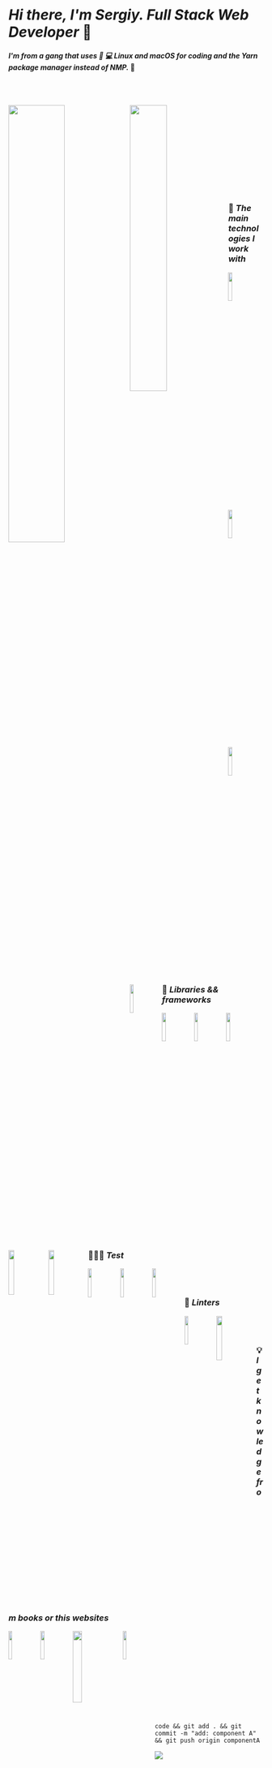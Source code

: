 

# ***Hi there, I'm Sergiy. Full Stack Web Developer*** 👋


#### ***I'm from a gang that uses :star_struck: 💻 Linux and macOS for coding and the Yarn package manager instead of NMP.*** :rofl:


<br><br>

<img align="left" width="47%"  src="https://github-readme-stats.vercel.app/api?username=Silavsale&count_private=true&theme=dark#gh-dark-mode-only"/>
<img align="left" width="38%" src="https://github-readme-stats-sigma-five.vercel.app/api/top-langs/?username=Silavsale&layout=compact&theme=react&"/>
<br><br><br><br><br><br><br><br><br><br>

### :love_letter: ***The main technologies I work with***
<img align="left" width="12%"  src="https://img.shields.io/badge/JavaScript-323330?style=for-the-badge&logo=javascript&logoColor=F7DF1E"/>
<img align="left" width="12%"  src="https://img.shields.io/badge/TypeScript-007ACC?style=for-the-badge&logo=typescript&logoColor=white"/>
<img align="left" width="12%"  src="https://img.shields.io/badge/Node.js-339933?style=for-the-badge&logo=nodedotjs&logoColor=white"/>
<img align="left" width="12%"  src="https://img.shields.io/badge/MongoDB-4EA94B?style=for-the-badge&logo=mongodb&logoColor=white"/>
<br><br>

### 🚀 ***Libraries && frameworks***

<img align="left" width="12%"  src="https://img.shields.io/badge/React-20232A?style=for-the-badge&logo=react&logoColor=61DAFB"/>
<img align="left" width="12%"  src="https://img.shields.io/badge/next.js-000000?style=for-the-badge&logo=nextdotjs&logoColor=white"/>
<img align="left" width="12%"  src="https://img.shields.io/badge/nestjs-E0234E?style=for-the-badge&logo=nestjs&logoColor=white"/>
<img align="left" width="15%"  src="https://img.shields.io/badge/Express.js-000000?style=for-the-badge&logo=express&logoColor=white"/>
<img align="left" width="15%"  src="https://img.shields.io/badge/Tailwind_CSS-38B2AC?style=for-the-badge&logo=tailwind-css&logoColor=white"/>

<br><br>

### 🧑🏼‍🏭 ***Test***

<img align="left" width="12%"  src="https://img.shields.io/badge/Mocha-8D6748?style=for-the-badge&logo=Mocha&logoColor=white"/>
<img align="left" width="12%"  src="https://img.shields.io/badge/Jest-C21325?style=for-the-badge&logo=jest&logoColor=white"/>
<img align="left" width="12%"  src="https://img.shields.io/badge/chai-A30701?style=for-the-badge&logo=chai&logoColor=white"/>

<br><br>

### 🧐 ***Linters***

<img align="left" width="12%"  src="https://img.shields.io/badge/eslint-3A33D1?style=for-the-badge&logo=eslint&logoColor=white"/>
<img align="left" width="15%"  src="https://img.shields.io/badge/prettier-1A2C34?style=for-the-badge&logo=prettier&logoColor=F7BA3E"/>

<br><br>

### 💡 ***I get knowledge from books or this websites***
<img align="left" width="12%"  src="https://img.shields.io/badge/Udemy-EC5252?style=for-the-badge&logo=Udemy&logoColor=white"/>
<img align="left" width="12%"  src="https://img.shields.io/badge/-LeetCode-FFA116?style=for-the-badge&logo=LeetCode&logoColor=black"/>
<img align="left" width="19%"  src="https://img.shields.io/badge/Stack_Overflow-FE7A16?style=for-the-badge&logo=stack-overflow&logoColor=white"/>
<img align="left" width="12%"  src="https://img.shields.io/badge/YouTube-FF0000?style=for-the-badge&logo=youtube&logoColor=white"/>

<br><br>
<br><br>
<br><br>
<br><br>


<br>

``` code && git add . && git commit -m "add: component A" && git push origin componentA ```

<a href="https://www.buymeacoffee.com/sergiyr"><img src="https://img.buymeacoffee.com/button-api/?text=Buy me a coffee&emoji=&slug=sergiyr&button_colour=5F7FFF&font_colour=ffffff&font_family=Cookie&outline_colour=000000&coffee_colour=FFDD00" /></a>
